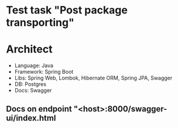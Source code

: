 # Test task "Post package transporting"

# Architect
- Language: Java
- Framework: Spring Boot
- Libs: Spring Web, Lombok, Hibernate ORM, Spring JPA, Swagger 
- DB: Postgres
- Docs: Swagger

## Docs on endpoint "\<host>:8000/swagger-ui/index.html